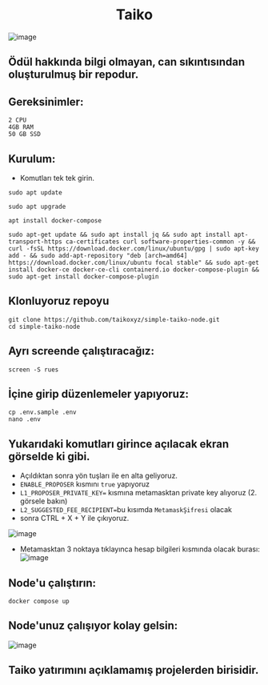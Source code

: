 <h1 align="center"> Taiko </h1>

![image](https://user-images.githubusercontent.com/101149671/212496781-33a8eb3a-0ba2-497a-9f87-6185de6c1b2a.png)

## Ödül hakkında bilgi olmayan, can sıkıntısından oluşturulmuş bir repodur.

## Gereksinimler:
```
2 CPU
4GB RAM
50 GB SSD
```

## Kurulum:
* Komutları tek tek girin.

```
sudo apt update 
```
```
sudo apt upgrade
```
```
apt install docker-compose
```
```
sudo apt-get update && sudo apt install jq && sudo apt install apt-transport-https ca-certificates curl software-properties-common -y && curl -fsSL https://download.docker.com/linux/ubuntu/gpg | sudo apt-key add - && sudo add-apt-repository "deb [arch=amd64] https://download.docker.com/linux/ubuntu focal stable" && sudo apt-get install docker-ce docker-ce-cli containerd.io docker-compose-plugin && sudo apt-get install docker-compose-plugin
```

## Klonluyoruz repoyu
```
git clone https://github.com/taikoxyz/simple-taiko-node.git
cd simple-taiko-node
```
## Ayrı screende çalıştıracağız:
```
screen -S rues
```

## İçine girip düzenlemeler yapıyoruz:
```
cp .env.sample .env
nano .env
```

## Yukarıdaki komutları girince açılacak ekran görselde ki gibi.

* Açıldıktan sonra yön tuşları ile en alta geliyoruz.
* `ENABLE_PROPOSER` kısmını `true` yapıyoruz
* `L1_PROPOSER_PRIVATE_KEY=` kısmına metamasktan private key alıyoruz (2. görsele bakın)
* `L2_SUGGESTED_FEE_RECIPIENT=`bu kısımda `MetamaskŞifresi` olacak
* sonra CTRL + X + Y ile çıkıyoruz.

![image](https://user-images.githubusercontent.com/101149671/212497099-2e209412-4d4f-4b1f-850a-363099001927.png)

* Metamasktan 3 noktaya tıklayınca hesap bilgileri kısmında olacak burası:
![image](https://user-images.githubusercontent.com/101149671/212497188-e5480587-9872-4c0f-abf0-4f6b24839396.png)

## Node'u çalıştırın:
```
docker compose up
```
## Node'unuz çalışıyor kolay gelsin:

![image](https://user-images.githubusercontent.com/101149671/212497350-4cebdcc6-edeb-4949-b18b-a38a83e1a53c.png)

## Taiko yatırımını açıklamamış projelerden birisidir.



